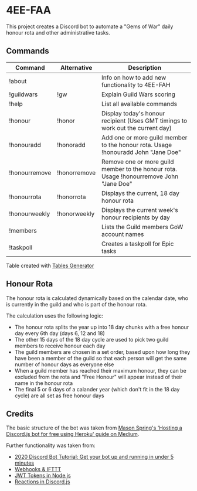 # 4EE-FAA

This project creates a Discord bot to automate a "Gems of War" daily honour rota and other administrative tasks.

## Commands

| Command       | Alternative  | Description                                                                               |
|---------------|--------------|-------------------------------------------------------------------------------------------|
| !about        |              | Info on how to add new functionality to 4EE-FAH                                           |
| !guildwars    | !gw          | Explain Guild Wars scoring                                                                |
| !help         |              | List all available commands                                                               |
| !honour       | !honor       | Display today's honour recipient (Uses GMT timings to work out the current day)           |
| !honouradd    | !honoradd    | Add one or more guild member to the honour rota. Usage !honouradd John "Jane Doe"         |
| !honourremove | !honorremove | Remove one or more guild member to the honour rota. Usage !honourremove John \"Jane Doe\" |
| !honourrota   | !honorrota   | Displays the current, 18 day honour rota                                                  |
| !honourweekly | !honorweekly | Displays the current week's honour recipients by day                                      |
| !members      |              | Lists the Guild members GoW account names                                                 |
| !taskpoll     |              | Creates a taskpoll for Epic tasks                                                         |

Table created with [Tables Generator](https://www.tablesgenerator.com/markdown_tables)

## Honour Rota

The honour rota is calculated dynamically based on the calendar date, who is currently in the guild and who is part of the honour rota.

The calculation uses the following logic:
* The honour rota splits the year up into 18 day chunks with a free honour day every 6th day (days 6, 12 and 18)
* The other 15 days of the 18 day cycle are used to pick two guild members to receive honour each day
* The guild members are chosen in a set order, based upon how long they have been a member of the guild so that each person will get the same number of honour days as everyone else
* When a guild member has reached their maximum honour, they can be excluded from the rota and "Free Honour" will appear instead of their name in the honour rota
* The final 5 or 6 days of a calander year (which don't fit in the 18 day cycle) are all set as free honour days

## Credits

The basic structure of the bot was taken from [Mason Spring's 'Hosting a Discord.js bot for free using Heroku' guide on Medium](https://medium.com/@mason.spr/hosting-a-discord-js-bot-for-free-using-heroku-564c3da2d23f).

Further functionality was taken from:
* [2020 Discord Bot Tutorial: Get your bot up and running in under 5 minutes](https://codeburst.io/discord-bot-tutorial-2020-a8a2e37e347c)
* [Webhooks & IFTTT](https://www.reddit.com/r/discordapp/comments/82klp3/bot_that_regularly_announces_messages/)
* [JWT Tokens in Node.js](https://www.sohamkamani.com/blog/javascript/2019-03-29-node-jwt-authentication/)
* [Reactions in Discord.js](https://discordjs.guide/popular-topics/reactions.html#custom-emojis)